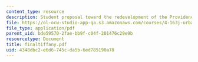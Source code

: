 ```yaml
---
content_type: resource
description: Student proposal toward the redevelopment of the Providence waterfront.
file: https://ol-ocw-studio-app-qa.s3.amazonaws.com/courses/4-163j-urban-design-studio-providence-spring-2005/4348dbc2e6d6745cda5b6ed785190a78_finaltiffany.pdf
file_type: application/pdf
parent_uid: bde59570-2fae-bb9f-c04f-201476c29e9b
resourcetype: Document
title: finaltiffany.pdf
uid: 4348dbc2-e6d6-745c-da5b-6ed785190a78
---
```

